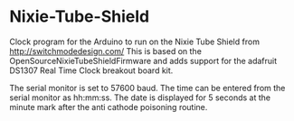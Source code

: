 # Nixie-Tube-Shield
Clock program for the Arduino to run on the Nixie Tube Shield from http://switchmodedesign.com/
This is based on the OpenSourceNixieTubeShieldFirmware and adds support for the adafruit 
DS1307 Real Time Clock breakout board kit.

The serial monitor is set to 57600 baud.
The time can be entered from the serial monitor as hh:mm:ss.
The date is displayed for 5 seconds at the minute mark after the anti cathode poisoning routine.

